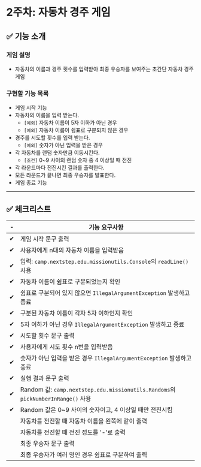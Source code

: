# 2주차: 자동차 경주 게임

## ✅ 기능 소개

### 게임 설명
- 자동차의 이름과 경주 횟수를 입력받아 최종 우승자를 보여주는 초간단 자동차 경주 게임

### 구현할 기능 목록
- 게임 시작 기능
- 자동차의 이름을 입력 받는다.
  - `[예외]` 자동차 이름이 5자 이하가 아닌 경우
  - `[예외]` 자동차 이름이 쉼표로 구분되지 않은 경우
- 경주를 시도할 횟수를 입력 받는다.
  - `[예외]` 숫자가 아닌 입력을 받은 경우
- 각 자동차를 랜덤 숫자만큼 이동시킨다.
  - `[조건]` 0~9 사이의 랜덤 숫자 중 4 이상일 때 전진
- 각 라운드마다 전진시킨 결과를 출력한다.
- 모든 라운드가 끝나면 최종 우승자를 발표한다.
- 게임 종료 기능

---

## ✅ 체크리스트

| - | 기능 요구사항                                                                      |
|--|------------------------------------------------------------------------------|
| ✔ | 게임 시작 문구 출력                                                                  |
| ✔ | 사용자에게 n대의 자동차 이름을 입력받음                                                       |
| ✔ | 입력: `camp.nextstep.edu.missionutils.Console`의 `readLine()` 사용                |
| ✔ | 자동차 이름이 쉼표로 구분되었는지 확인                                                        |
| ✔ | 쉼표로 구분되어 있지 않으면 `IllegalArgumentException` 발생하고 종료                           |
| ✔ | 구분된 자동차 이름이 각자 5자 이하인지 확인                                                    |
| ✔ | 5자 이하가 아닌 경우 `IllegalArgumentException` 발생하고 종료                              |
| ✔ | 시도할 횟수 문구 출력                                                                 |
| ✔ | 사용자에게 시도 횟수 n번을 입력받음                                                         |
| ✔ | 숫자가 아닌 입력을 받은 경우 `IllegalArgumentException` 발생하고 종료                          |
| ✔ | 실행 결과 문구 출력                                                                  |
| ✔ | Random 값: `camp.nextstep.edu.missionutils.Randoms`의 `pickNumberInRange()` 사용 |
| ✔ | Random 값은 0~9 사이의 숫자이고, 4 이상일 때만 전진시킴                                        |
|  | 자동차를 전진할 때 자동차 이름을 왼쪽에 같이 출력                                                 |
|  | 자동차를 전진할 때 전진 정도를 '-'로 출력                                                    |
|  | 최종 우승자 문구 출력                                                                 |
|  | 최종 우승자가 여러 명인 경우 쉼표로 구분하여 출력                                                 |

<br>